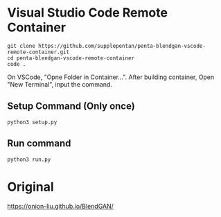 # Visual Studio Code Remote Container
```
git clone https://github.com/supplepentan/penta-blendgan-vscode-remote-container.git
cd penta-blendgan-vscode-remote-container
code .
```
On VSCode, "Opne Folder in Container...".
After building container, 
Open "New Terminal",
input the command.
## Setup Command (Only once)
```
python3 setup.py
```
## Run command
```
python3 run.py

```

# Original
https://onion-liu.github.io/BlendGAN/